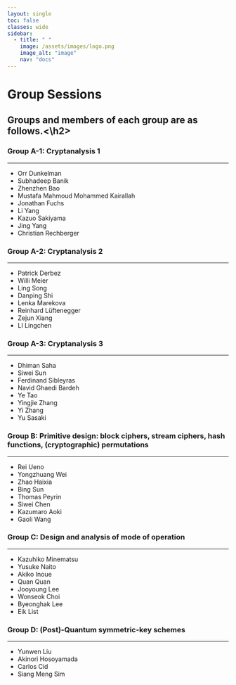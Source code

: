 ```yaml
---
layout: single
toc: false
classes: wide
sidebar:  
  - title: " "   
    image: /assets/images/logo.png
    image_alt: "image"
    nav: "docs"
---
```

# Group Sessions
<h2>Groups and members of each group are as follows.<\h2>

### Group A-1: Cryptanalysis 1
---
- Orr Dunkelman
- Subhadeep Banik
- Zhenzhen Bao
- Mustafa Mahmoud Mohammed Kairallah
- Jonathan Fuchs
- Li Yang
- Kazuo Sakiyama
- Jing Yang
- Christian Rechberger

### Group A-2: Cryptanalysis 2
---
- Patrick Derbez
- Willi Meier
- Ling Song
- Danping Shi
- Lenka Marekova
- Reinhard Lüftenegger
- Zejun Xiang
- LI  Lingchen

### Group A-3: Cryptanalysis 3
---
- Dhiman Saha
- Siwei Sun
- Ferdinand Sibleyras
- Navid Ghaedi Bardeh
- Ye Tao
- Yingjie Zhang
- Yi Zhang
- Yu Sasaki

### Group B: Primitive design: block ciphers, stream ciphers, hash functions, (cryptographic) permutations
---
- Rei Ueno
- Yongzhuang Wei
- Zhao  Haixia      
- Bing Sun
- Thomas Peyrin
- Siwei Chen
- Kazumaro Aoki
- Gaoli Wang

### Group C: Design and analysis of mode of operation
---
- Kazuhiko Minematsu
- Yusuke Naito
- Akiko Inoue
- Quan Quan
- Jooyoung Lee
- Wonseok Choi
- Byeonghak Lee
- Eik List

### Group D: (Post)-Quantum symmetric-key schemes
---
- Yunwen Liu
- Akinori Hosoyamada
- Carlos Cid
- Siang Meng Sim